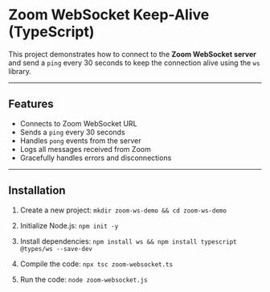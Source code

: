 # Zoom WebSocket Keep-Alive (TypeScript)

This project demonstrates how to connect to the **Zoom WebSocket server** and send a `ping` every 30 seconds to keep the connection alive using the `ws` library.

---

## Features

- Connects to Zoom WebSocket URL  
- Sends a `ping` every 30 seconds  
- Handles `pong` events from the server  
- Logs all messages received from Zoom  
- Gracefully handles errors and disconnections  

---

## Installation

1. Create a new project:
   ```mkdir zoom-ws-demo && cd zoom-ws-demo```

2. Initialize Node.js:
   ```npm init -y```

3. Install dependencies:
   ```npm install ws && npm install typescript @types/ws --save-dev```
    
4. Compile the code:
   ```npx tsc zoom-websocket.ts```

5. Run the code:
   ```node zoom-websocket.js```